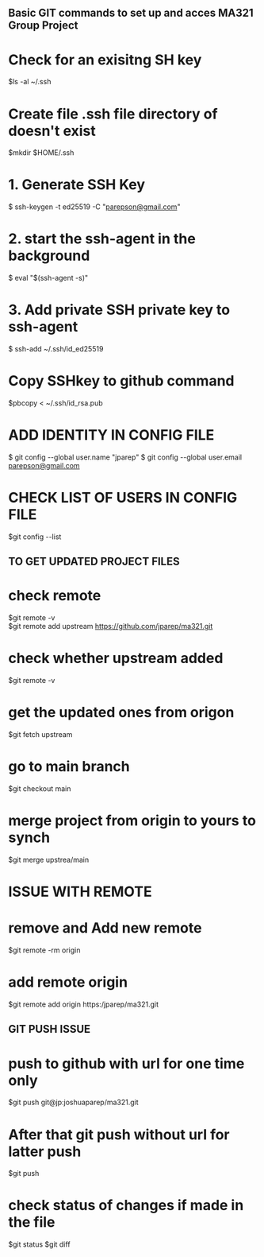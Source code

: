 ## Basic GIT commands to set up and acces MA321 Group Project

# Check for an exisitng SH key
$ls -al ~/.ssh
# Create file .ssh file directory of doesn't exist
$mkdir $HOME/.ssh

# 1. Generate SSH Key
$ ssh-keygen -t ed25519 -C "parepson@gmail.com"
# 2. start the ssh-agent in the background
$ eval "$(ssh-agent -s)"
# 3. Add private SSH private key to ssh-agent
$ ssh-add ~/.ssh/id_ed25519

# Copy SSHkey to github command
$pbcopy < ~/.ssh/id_rsa.pub

# ADD IDENTITY IN CONFIG FILE
$ git config --global user.name "jparep"
$ git config --global user.email parepson@gmail.com

# CHECK LIST OF USERS IN CONFIG FILE
$git config --list


## TO GET UPDATED PROJECT FILES
# check remote
$git remote -v  
$git remote add upstream https://github.com/jparep/ma321.git
# check whether upstream added
$git remote -v 
# get the updated ones from origon
$git fetch upstream 
# go to main branch
$git checkout main 
# merge project from origin to yours to synch
$git merge upstrea/main  

# ISSUE WITH REMOTE
# remove and Add new remote
$git remote -rm origin
# add remote origin
$git remote add origin https:/jparep/ma321.git 

## GIT PUSH ISSUE
# push to github with url for one time only
$git push git@jp:joshuaparep/ma321.git
# After that git push without url for latter push
$git push

# check status of changes if made in the file
$git status
$git diff

